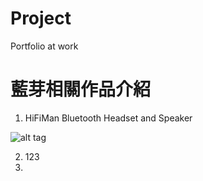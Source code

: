 # Project
Portfolio at work

# 藍芽相關作品介紹

1. HiFiMan Bluetooth Headset and Speaker

![alt tag](https://i.imgur.com/ynskBp9.jpg)

2.  123
3.  
